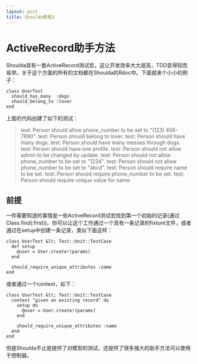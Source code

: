 ```yaml
--- 
layout: post
title: Shoulda教程3
---
```

# ActiveRecord助手方法

Shoulda具有一套ActiveRecord测试宏，这让开发效率大大提高，TDD变得轻而易举。关于这个方面的所有的文档都在Shoulda的Rdoc中。下面就来个小小的例子：

    class UserTest
      should_has_many  :dogs
      should_belong_to :lover
    end

上面的代码创建了如下的测试：

>  test: Person should allow phone_number to be set to "(123) 456-7890".
>  test: Person should belong to lover.
>  test: Person should have many dogs.
>  test: Person should have many messes through dogs.
>  test: Person should have one profile.
>  test: Person should not allow admin to be changed by update.
>  test: Person should not allow phone_number to be set to "1234".
>  test: Person should not allow phone_number to be set to "abcd".
>  test: Person should require name to be set.
>  test: Person should require phone_number to be set.
>  test: Person should require unique value for name.

## 前提

一件需要知道的事情是一些ActiveRecord测试宏找到第一个初始的记录(通过 Class.find(:first))。你可以让这个工作通过一个具有一条记录的fixture文件，或者通过在setup中创建一条记录，类似下面这样：

    class UserTest &lt; Test::Unit::TestCase
      def setup
        @user = User.create!(params)
      end
      
      should_require_unique_attributes :name
    end

或者通过一个context，如下：

    class UserTest &lt; Test::Unit::TestCase
      context "given an existing record" do
        setup do
          @user = User.create!(params)
        end
      
        should_require_unique_attributes :name
      end
    end

但是Shoulda不止是提供了对模型的测试，还提供了很多强大的助手方法可以使用于控制器。
